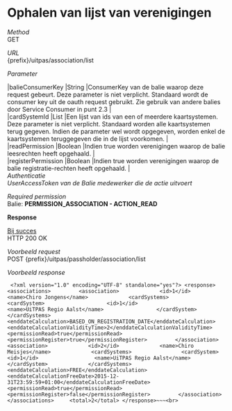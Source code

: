 ---
---

# Ophalen van lijst van verenigingen

_Method_  
 GET

_URL_  
 {prefix}/uitpas/association/list

_Parameter_

 |balieConsumerKey |String |ConsumerKey van de balie waarop deze request gebeurt. Deze parameter is niet verplicht. Standaard wordt de consumer key uit de oauth request gebruikt. Zie gebruik van andere balies door Service Consumer in punt 2.3 |  
 |cardSystemId |List<long> |Een lijst van ids van een of meerdere kaartsystemen. Deze parameter is niet verplicht. Standaard worden alle kaartsystemen terug gegeven. Indien de parameter wel wordt opgegeven, worden enkel de kaartsystemen teruggegeven die in de lijst voorkomen. |  
 |readPermission |Boolean |Indien true worden verenigingen waarop de balie leesrechten heeft opgehaald. |  
 |registerPermission |Boolean |Indien true worden verenigingen waarop de balie registratie-rechten heeft opgehaald. |  
_Authenticatie_  
_UserAccessToken van de Balie medewerker die de actie uitvoert_

_Required permission_  
 Balie: **PERMISSION\_ASSOCIATION - ACTION\_READ**

**Response**

<u>Bij succes</u>  
 HTTP 200 OK

_Voorbeeld request_  
 POST {prefix}/uitpas/passholder/association/list

_Voorbeeld response_

~~~
 <?xml version="1.0" encoding="UTF-8" standalone="yes"?> <response>     <associations>         <association>             <id>1</id>             <name>Chiro Jongens</name>             <cardSystems>             	<cardSystem>                 	<id>1</id>                 	<name>UiTPAS Regio Aalst</name>               	</cardSystem>             </cardSystems>             <enddateCalculation>BASED_ON_REGISTRATION_DATE</enddateCalculation>             <enddateCalculationValidityTime>2</enddateCalculationValidityTime>             <permissionRead>true</permissionRead>             <permissionRegister>true</permissionRegister>         </association>         <association>             <id>2</id>             <name>Chiro Meisjes</name>             <cardSystems>             	<cardSystem>                 	<id>1</id>                 	<name>UiTPAS Regio Aalst</name>               	</cardSystem>             </cardSystems>             <enddateCalculation>FREE</enddateCalculation>             <enddateCalculationFreeDate>2015-12-31T23:59:59+01:00</enddateCalculationFreeDate>             <permissionRead>true</permissionRead>             <permissionRegister>false</permissionRegister>         </association>     </associations>     <total>2</total> </response>~~~<br>